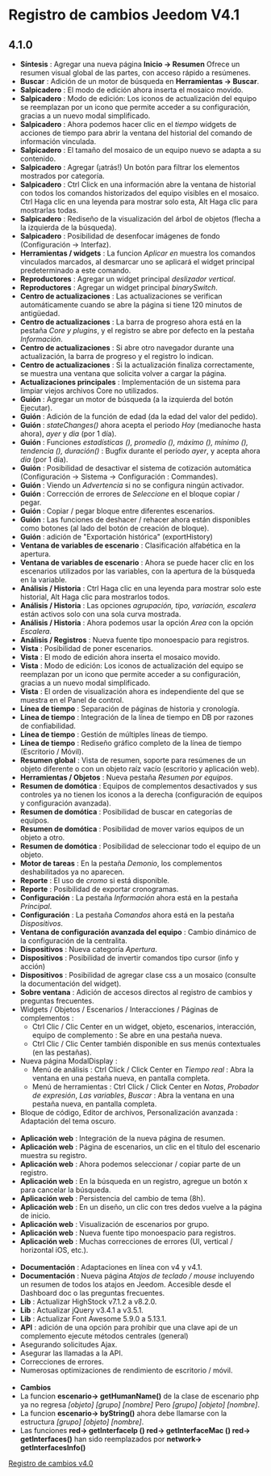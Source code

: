 # Registro de cambios Jeedom V4.1

## 4.1.0

- **Síntesis** : Agregar una nueva página **Inicio → Resumen** Ofrece un resumen visual global de las partes, con acceso rápido a resúmenes.
- **Buscar** : Adición de un motor de búsqueda en **Herramientas → Buscar**.
- **Salpicadero** : El modo de edición ahora inserta el mosaico movido.
- **Salpicadero** : Modo de edición: Los iconos de actualización del equipo se reemplazan por un icono que permite acceder a su configuración, gracias a un nuevo modal simplificado.
- **Salpicadero** : Ahora podemos hacer clic en el *tiempo* widgets de acciones de tiempo para abrir la ventana del historial del comando de información vinculada.
- **Salpicadero** : El tamaño del mosaico de un equipo nuevo se adapta a su contenido.
- **Salpicadero** : Agregar (¡atrás!) Un botón para filtrar los elementos mostrados por categoría.
- **Salpicadero** : Ctrl Click en una información abre la ventana de historial con todos los comandos historizados del equipo visibles en el mosaico. Ctrl Haga clic en una leyenda para mostrar solo esta, Alt Haga clic para mostrarlas todas.
- **Salpicadero** : Rediseño de la visualización del árbol de objetos (flecha a la izquierda de la búsqueda).
- **Salpicadero** : Posibilidad de desenfocar imágenes de fondo (Configuración -> Interfaz).
- **Herramientas / widgets** : La funcion *Aplicar en* muestra los comandos vinculados marcados, al desmarcar uno se aplicará el widget principal predeterminado a este comando.
- **Reproductores** : Agregar un widget principal *deslizador vertical*.
- **Reproductores** : Agregar un widget principal *binarySwitch*.
- **Centro de actualizaciones** : Las actualizaciones se verifican automáticamente cuando se abre la página si tiene 120 minutos de antigüedad.
- **Centro de actualizaciones** : La barra de progreso ahora está en la pestaña *Core y plugins*, y el registro se abre por defecto en la pestaña *Información*.
- **Centro de actualizaciones** : Si abre otro navegador durante una actualización, la barra de progreso y el registro lo indican.
- **Centro de actualizaciones** : Si la actualización finaliza correctamente, se muestra una ventana que solicita volver a cargar la página.
- **Actualizaciones principales** : Implementación de un sistema para limpiar viejos archivos Core no utilizados.
- **Guión** : Agregar un motor de búsqueda (a la izquierda del botón Ejecutar).
- **Guión** : Adición de la función de edad (da la edad del valor del pedido).
- **Guión** : *stateChanges()* ahora acepta el periodo *Hoy* (medianoche hasta ahora), *ayer* y *dia* (por 1 día).
- **Guión** : Funciones *estadísticas (), promedio (), máximo (), mínimo (), tendencia (), duración()* : Bugfix durante el período *ayer*, y acepta ahora *dia* (por 1 día).
- **Guión** : Posibilidad de desactivar el sistema de cotización automática (Configuración → Sistema → Configuración : Commandes).
- **Guión** : Viendo un *Advertencia* si no se configura ningún activador.
- **Guión** : Corrección de errores de *Seleccione* en el bloque copiar / pegar.
- **Guión** : Copiar / pegar bloque entre diferentes escenarios.
- **Guión** : Las funciones de deshacer / rehacer ahora están disponibles como botones (al lado del botón de creación de bloque).
- **Guión** :  adición de "Exportación histórica" (exportHistory)
- **Ventana de variables de escenario** : Clasificación alfabética en la apertura.
- **Ventana de variables de escenario** : Ahora se puede hacer clic en los escenarios utilizados por las variables, con la apertura de la búsqueda en la variable.
- **Análisis / Historia** : Ctrl Haga clic en una leyenda para mostrar solo este historial, Alt Haga clic para mostrarlos todos.
- **Análisis / Historia** : Las opciones *agrupación, tipo, variación, escalera* están activos solo con una sola curva mostrada.
- **Análisis / Historia** : Ahora podemos usar la opción *Area* con la opción *Escalera*.
- **Análisis / Registros** : Nueva fuente tipo monoespacio para registros.
- **Vista** : Posibilidad de poner escenarios.
- **Vista** : El modo de edición ahora inserta el mosaico movido.
- **Vista** : Modo de edición: Los iconos de actualización del equipo se reemplazan por un icono que permite acceder a su configuración, gracias a un nuevo modal simplificado.
- **Vista** : El orden de visualización ahora es independiente del que se muestra en el Panel de control.
- **Línea de tiempo** : Separación de páginas de historia y cronología.
- **Línea de tiempo** : Integración de la línea de tiempo en DB por razones de confiabilidad.
- **Línea de tiempo** : Gestión de múltiples líneas de tiempo.
- **Línea de tiempo** : Rediseño gráfico completo de la línea de tiempo (Escritorio / Móvil).
- **Resumen global** : Vista de resumen, soporte para resúmenes de un objeto diferente o con un objeto raíz vacío (escritorio y aplicación web).
- **Herramientas / Objetos** : Nueva pestaña *Resumen por equipos*.
- **Resumen de domótica** : Equipos de complementos desactivados y sus controles ya no tienen los iconos a la derecha (configuración de equipos y configuración avanzada).
- **Resumen de domótica** : Posibilidad de buscar en categorías de equipos.
- **Resumen de domótica** : Posibilidad de mover varios equipos de un objeto a otro.
- **Resumen de domótica** : Posibilidad de seleccionar todo el equipo de un objeto.
- **Motor de tareas** : En la pestaña *Demonio*, los complementos deshabilitados ya no aparecen.
- **Reporte** : El uso de *cromo* si está disponible.
- **Reporte** : Posibilidad de exportar cronogramas.
- **Configuración** : La pestaña *Información* ahora está en la pestaña *Principal*.
- **Configuración** : La pestaña *Comandos* ahora está en la pestaña *Dispositivos*.
- **Ventana de configuración avanzada del equipo** : Cambio dinámico de la configuración de la centralita.
- **Dispositivos** : Nueva categoría *Apertura*.
- **Dispositivos** : Posibilidad de invertir comandos tipo cursor (info y acción)
- **Dispositivos** : Posibilidad de agregar clase css a un mosaico (consulte la documentación del widget).
- **Sobre ventana** : Adición de accesos directos al registro de cambios y preguntas frecuentes.
- Widgets / Objetos / Escenarios / Interacciones / Páginas de complementos :
	- Ctrl Clic / Clic Center en un widget, objeto, escenarios, interacción, equipo de complemento : Se abre en una pestaña nueva.
	- Ctrl Clic / Clic Center también disponible en sus menús contextuales (en las pestañas).
- Nueva página ModalDisplay :
	- Menú de análisis : Ctrl Click / Click Center en *Tiempo real* : Abra la ventana en una pestaña nueva, en pantalla completa.
	- Menú de herramientas : Ctrl Click / Click Center en *Notas*, *Probador de expresión*, *Las variables*, *Buscar* : Abra la ventana en una pestaña nueva, en pantalla completa.
- Bloque de código, Editor de archivos, Personalización avanzada : Adaptación del tema oscuro.<br/><br/>
- **Aplicación web** : Integración de la nueva página de resumen.
- **Aplicación web** : Página de escenarios, un clic en el título del escenario muestra su registro.
- **Aplicación web** : Ahora podemos seleccionar / copiar parte de un registro.
- **Aplicación web** : En la búsqueda en un registro, agregue un botón x para cancelar la búsqueda.
- **Aplicación web** : Persistencia del cambio de tema (8h).
- **Aplicación web** : En un diseño, un clic con tres dedos vuelve a la página de inicio.
- **Aplicación web** : Visualización de escenarios por grupo.
- **Aplicación web** : Nueva fuente tipo monoespacio para registros.
- **Aplicación web** : Muchas correcciones de errores (UI, vertical / horizontal iOS, etc.).<br/><br/>
- **Documentación** : Adaptaciones en línea con v4 y v4.1.
- **Documentación** : Nueva página *Atajos de teclado / mouse* incluyendo un resumen de todos los atajos en Jeedom. Accesible desde el Dashboard doc o las preguntas frecuentes.
- **Lib** : Actualizar HighStock v7.1.2 a v8.2.0.
- **Lib** : Actualizar jQuery v3.4.1 a v3.5.1.
- **Lib** : Actualizar Font Awesome 5.9.0 a 5.13.1.
- **API** :  adición de una opción para prohibir que una clave api de un complemento ejecute métodos centrales (general)
- Asegurando solicitudes Ajax.
- Asegurar las llamadas a la API.
- Correcciones de errores.
- Numerosas optimizaciones de rendimiento de escritorio / móvil.
<br/><br/>
- **Cambios**
- La funcion **escenario-> getHumanName()** de la clase de escenario php ya no regresa *[objeto] [grupo] [nombre]* Pero *[grupo] [objeto] [nombre]*.
- La funcion **escenario-> byString()** ahora debe llamarse con la estructura *[grupo] [objeto] [nombre]*.
- Las funciones **red-> getInterfaceIp () red-> getInterfaceMac () red-> getInterfaces()** han sido reemplazados por **network-> getInterfacesInfo()**

[Registro de cambios v4.0](/es_ES/core/4.0/changelog)
